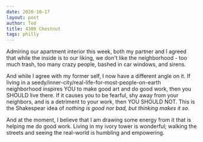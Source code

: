 ```yaml
---
date: 2020-10-17
layout: post
author: Ted
title: 4300 Chestnut
tags: philly
---
```

Admiring our apartment interior this week, both my partner and I agreed that while the inside is to our liking, we don't like the neighborhood - too much trash, too many crazy people, bashed in car windows, and sirens.

And while I agree with my former self, I now have a different angle on it. If living in a seedy/inner-city/real-life-for-most-people-on-earth neighborhood inspires YOU to make good art and do good work, then you SHOULD live there. If it causes you to be fearful, shy away from your neighbors, and is a detriment to your work, then YOU SHOULD NOT. This is the Shakespear idea of _nothing is good nor bad, but thinking makes it so_. 

And at the moment, I believe that I am drawing some energy from it that is helping me do good work. Living in my ivory tower is wonderful; walking the streets and seeing the real-world is humbling and empowering. 